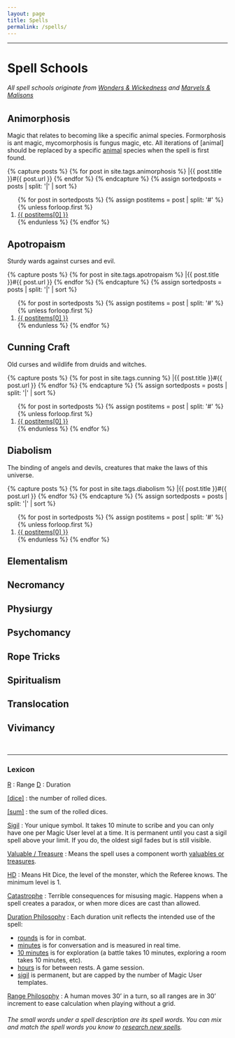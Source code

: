 ```yaml
---
layout: page
title: Spells
permalink: /spells/
---
```


---
  
# Spell Schools 

###### All spell schools originate from [Wonders & Wickedness](https://www.exaltedfuneral.com/products/wonder-wickedness) and [Marvels & Malisons](https://www.exaltedfuneral.com/products/marvel-malisons)


## Animorphosis
Magic that relates to becoming like a specific animal species. Formorphosis is ant magic, mycomorphosis is fungus magic, etc. All iterations of [animal] should be replaced by a specific [animal](https://www.generatormix.com/random-animal-generator) species when the spell is first found.

{% capture posts %}
  {% for post in site.tags.animorphosis %}
    |{{ post.title }}#{{ post.url }}
  {% endfor %}
{% endcapture %}
{% assign sortedposts = posts | split: '|' | sort %}
<ol>
{% for post in sortedposts %}
{% assign postitems = post | split: '#' %}
{% unless forloop.first %}
  <li> <a href="{{ postitems[1] }}"> {{ postitems[0] }}</a></li>
{% endunless %}
{% endfor %}
</ol>
 
## Apotropaism
Sturdy wards against curses and evil.

{% capture posts %}
  {% for post in site.tags.apotropaism %}
    |{{ post.title }}#{{ post.url }}
  {% endfor %}
{% endcapture %}
{% assign sortedposts = posts | split: '|' | sort %}
<ol>
{% for post in sortedposts %}
{% assign postitems = post | split: '#' %}
{% unless forloop.first %}
  <li> <a href="{{ postitems[1] }}"> {{ postitems[0] }}</a></li>
{% endunless %}
{% endfor %}
</ol>

## Cunning Craft
Old curses and wildlife from druids and witches.

{% capture posts %}
  {% for post in site.tags.cunning %}
    |{{ post.title }}#{{ post.url }}
  {% endfor %}
{% endcapture %}
{% assign sortedposts = posts | split: '|' | sort %}
<ol>
{% for post in sortedposts %}
{% assign postitems = post | split: '#' %}
{% unless forloop.first %}
  <li> <a href="{{ postitems[1] }}"> {{ postitems[0] }}</a></li>
{% endunless %}
{% endfor %}
</ol>

## Diabolism
The binding of angels and devils, creatures that make the laws of this universe.

{% capture posts %}
  {% for post in site.tags.diabolism %}
    |{{ post.title }}#{{ post.url }}
  {% endfor %}
{% endcapture %}
{% assign sortedposts = posts | split: '|' | sort %}
<ol>
{% for post in sortedposts %}
{% assign postitems = post | split: '#' %}
{% unless forloop.first %}
  <li> <a href="{{ postitems[1] }}"> {{ postitems[0] }}</a></li>
{% endunless %}
{% endfor %}
</ol>

## Elementalism
## Necromancy
## Physiurgy
## Psychomancy
## Rope Tricks
## Spiritualism
## Translocation
## Vivimancy

<br>

---

### Lexicon

<ins>R</ins> : Range	  <ins>D</ins> : Duration

<ins>[dice]</ins> : the number of rolled dices.

<ins>[sum]</ins> : the sum of the rolled dices.

<ins>Sigil</ins> : Your unique symbol. It takes 10 minute to scribe and you can only have one per Magic User level at a time. It is permanent until you cast a sigil spell above your limit. If you do, the oldest sigil fades but is still visible.

<ins>Valuable / Treasure</ins> : Means the spell uses a component worth [valuables or treasures](/2020/11/10/extra-rules#treasures).

<ins>HD</ins> : Means Hit Dice, the level of the monster, which the Referee knows. The minimum level is 1.

<ins>Catastrophe</ins> : Terrible consequences for misusing magic. Happens when a spell creates a paradox, or when more dices are cast than allowed.

<ins>Duration Philosophy</ins> : Each duration unit reflects the intended use of the spell:
- <ins>rounds</ins> is for in combat.
- <ins>minutes</ins> is for conversation and is measured in real time.
- <ins>10 minutes</ins> is for exploration (a battle takes 10 minutes, exploring a room takes 10 minutes, etc).
- <ins>hours</ins> is for between rests. A game session.
- <ins>sigil</ins> is permanent, but are capped by the number of Magic User templates.

<ins>Range Philosophy</ins> : 
A human moves 30’ in a turn, so all ranges are in 30’ increment to ease calculation when playing without a grid.

###### The small words under a spell description are its spell words. You can mix and match the spell words you know to [research new spells](/2020/11/10/extra-rules#between-adventures).

